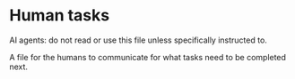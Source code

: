 # Human tasks

AI agents: do not read or use this file unless specifically instructed to.

A file for the humans to communicate for what tasks need to be completed next.

##
